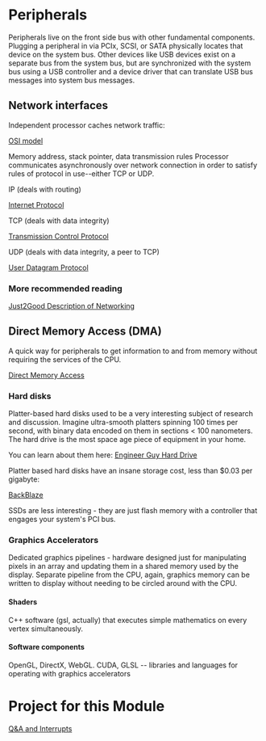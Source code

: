 # Peripherals

Peripherals live on the front side bus with other fundamental components.
Plugging a peripheral in via PCIx, SCSI, or SATA physically locates that device
on the system bus. Other devices like USB devices exist on a separate bus from
the system bus, but are synchronized with the system bus using a USB controller
and a device driver that can translate USB bus messages into system bus
messages.

## Network interfaces

Independent processor caches network traffic:

[OSI model](https://en.wikipedia.org/wiki/OSI_model)

Memory address, stack pointer, data transmission rules Processor communicates
asynchronously over network connection in order to satisfy rules of protocol in
use--either TCP or UDP.

IP (deals with routing)

[Internet Protocol](https://en.wikipedia.org/wiki/Internet_Protocol)

TCP (deals with data integrity)

[Transmission Control Protocol](https://en.wikipedia.org/wiki/Transmission_Control_Protocol)

UDP (deals with data integrity, a peer to TCP)

[User Datagram Protocol](https://en.wikipedia.org/wiki/User_Datagram_Protocol)

### More recommended reading

[Just2Good Description of Networking](http://www.just2good.co.uk/networking.php)

## Direct Memory Access (DMA)

A quick way for peripherals to get information to and from memory without
requiring the services of the CPU.

[Direct Memory Access](https://en.wikipedia.org/wiki/Direct_memory_access)

### Hard disks

Platter-based hard disks used to be a very interesting subject of research and
discussion. Imagine ultra-smooth platters spinning 100 times per second, with
binary data encoded on them in sections < 100 nanometers. The hard drive is the
most space age piece of equipment in your home.

You can learn about them here:
[Engineer Guy Hard Drive](https://en.wikipedia.org/wiki/File:Harddrive-engineerguy.ogv)

Platter based hard disks have an insane storage cost, less than $0.03 per
gigabyte:

[BackBlaze](https://www.backblaze.com/blog/hard-drive-cost-per-gigabyte/)

SSDs are less interesting - they are just flash memory with a controller that
engages your system's PCI bus.

### Graphics Accelerators

Dedicated graphics pipelines - hardware designed just for manipulating pixels in
an array and updating them in a shared memory used by the display. Separate
pipeline from the CPU, again, graphics memory can be written to display without
needing to be circled around with the CPU.

#### Shaders

C++ software (gsl, actually) that executes simple mathematics on every vertex
simultaneously.

#### Software components

OpenGL, DirectX, WebGL. CUDA, GLSL -- libraries and languages for operating with
graphics accelerators

# Project for this Module

[Q&A and Interrupts](project/arch2)